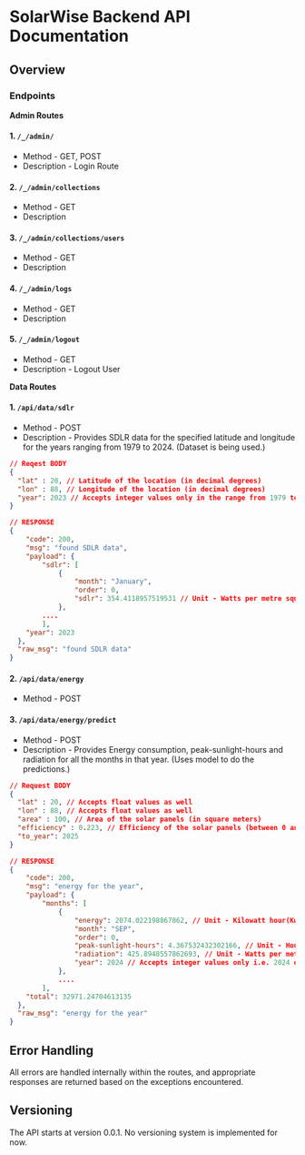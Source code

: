 # SolarWise Backend API Documentation

## Overview

### Endpoints

**Admin Routes**

#### 1. `/_/admin/`
- Method - GET, POST
- Description - Login Route

#### 2. `/_/admin/collections`
- Method - GET
- Description 

#### 3. `/_/admin/collections/users`
- Method - GET
- Description 

#### 4. `/_/admin/logs`
- Method - GET
- Description 

#### 5. `/_/admin/logout`
- Method - GET
- Description - Logout User

**Data Routes**

#### 1. `/api/data/sdlr`
- Method - POST
- Description - Provides SDLR data for the specified latitude and longitude for the years ranging from 1979 to 2024. (Dataset is being used.)
```Json
// Reqest BODY
{
  "lat" : 20, // Latitude of the location (in decimal degrees)
  "lon" : 88, // Longitude of the location (in decimal degrees)
  "year": 2023 // Accepts integer values only in the range from 1979 to August, 2024
}
```
```Json
// RESPONSE
{
    "code": 200,
    "msg": "found SDLR data",
    "payload": {
        "sdlr": [
            {
                "month": "January",
                "order": 0,
                "sdlr": 354.4118957519531 // Unit - Watts per metre square
            },
        ....
        ],
    "year": 2023
  },
  "raw_msg": "found SDLR data"
}
```

#### 2. `/api/data/energy`
- Method - POST
<!-- - Description -  -->

#### 3. `/api/data/energy/predict`
- Method - POST
- Description - Provides Energy consumption, peak-sunlight-hours and radiation for all the months in that year. (Uses model to do the predictions.)
```Json
// Request BODY
{
  "lat" : 20, // Accepts float values as well
  "lon" : 88, // Accepts float values as well
  "area" : 100, // Area of the solar panels (in square meters)
  "efficiency" : 0.223, // Efficiency of the solar panels (between 0 and 1). Default Value = 0.223 (22.3%)
  "to_year": 2025
}
```
```Json
// RESPONSE
{
    "code": 200,
    "msg": "energy for the year",
    "payload": {
        "months": [
            {
                "energy": 2074.022198867862, // Unit - Kilowatt hour(Kwh)
                "month": "SEP",
                "order": 0,
                "peak-sunlight-hours": 4.367532432302166, // Unit - Hours
                "radiation": 425.8948557862693, // Unit - Watts per metre square
                "year": 2024 // Accepts integer values only i.e. 2024 or onwards
            },
            ....
        ],
    "total": 32971.24704613135
  },
  "raw_msg": "energy for the year"
}
```

## Error Handling

All errors are handled internally within the routes, and appropriate responses are returned based on the exceptions encountered.

## Versioning

The API starts at version 0.0.1. No versioning system is implemented for now.
